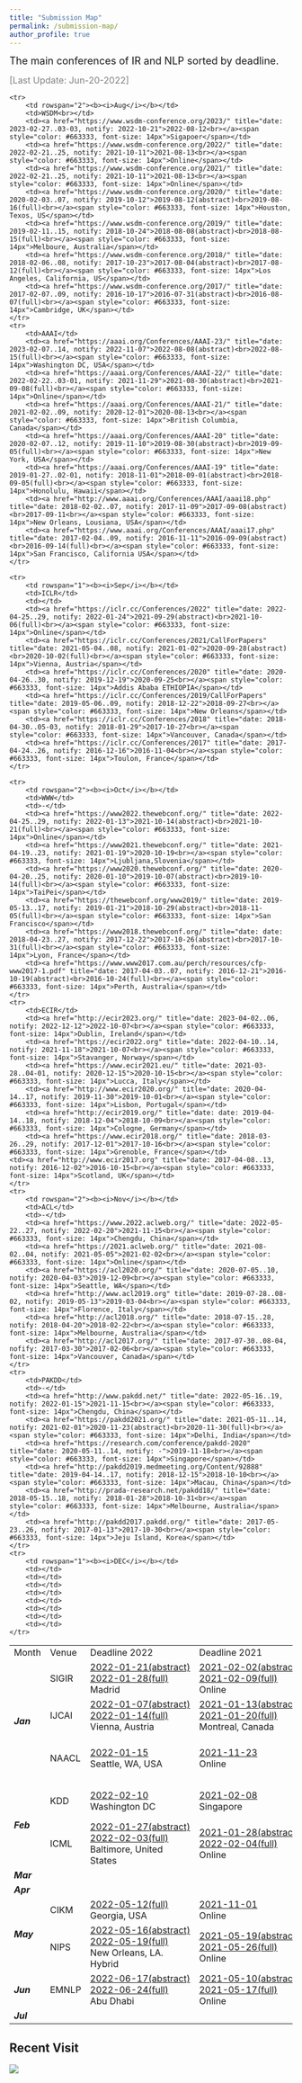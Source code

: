 ```yaml
---
title: "Submission Map"
permalink: /submission-map/
author_profile: true
---
```

<font size="4">The main conferences of IR and NLP sorted by deadline.</font> 


<font size="3" color="grey">[Last Update: Jun-20-2022]</font>

<table align="center">
	<tr>
		<td>Month</td>
		<td>Venue</td>
		<td>Deadline 2022</td>
		<td><nobr>Deadline 2021</nobr></td>
		<td><nobr>Deadline 2020</nobr></td>
		<td>Deadline 2019</td>
		<td>Deadline 2018</td>
		<td>Deadline 2017</td>
		<td>Deadline 2016</td>
	</tr>
	<tr>
		<td rowspan="3"><b><i>Jan</i></b></td>
		<td>SIGIR</td>
		<td><a href="https://sigir.org/sigir2022/" title="date: 2022-07-11..15, notify: 2022-04-29"><nobr>2022-01-21(abstract)</nobr><br>2022-01-28(full)<br></a><span style="color: #663333, font-size: 14px">Madrid</span></td>
		<td><a href="https://sigir.org/sigir2021/" title="date: 2021-07-11..15, notify: 2021-02-14"><nobr>2021-02-02(abstract)</nobr><br>2021-02-09(full)<br></a><span style="color: #663333, font-size: 14px">Online</span></td>
		<td><a href="https://sigir.org/sigir2020/" title="date: 2020-07-25..30, notify: 2020-04-22"><nobr>2020-01-15(abstract)</nobr><br>2020-01-22(full)<br></a><span style="color: #663333, font-size: 14px">XiAn, China</span></td>
		<td><a href="https://sigir.org/sigir2019/" title="date: 2019-07-21.25, notify: 2019-04-14"><nobr>2019-01-21(abstract)</nobr><br>2019-01-28(full)<br></a><span style="color: #663333, font-size: 14px">Paris, France</span></td>
		<td><a href="https://sigir.org/sigir2018/" title="date: 2018-07-08..12, notify: 2018-04-18"><nobr>2018-01-22(abstract)</nobr><br>2018-01-29(full)<br></a><span style="color: #663333, font-size: 14px">Michigan, US</span></td>
		<td><a href="https://sigir.org/sigir2017/" title="date: 2017-07-21.25, notify: 2017-04-11"><nobr>2017-01-17(abstract)</nobr><br>2017-01-24(full)<br></a><span style="color: #663333, font-size: 14px">Tokyo, Japan</span></td>
		<td><a href="https://sigir.org/sigir2016/" title="date: 2016-07-06..12, notify: 2016-04-18"><nobr>2016-01-22(abstract)</nobr><br>2016-01-29(full)<br></a><span style="color: #663333, font-size: 14px">Pisa, Italy</span></td>
	</tr>
	<tr>
		<td>IJCAI</td>
		<td><a href="https://ijcai-22.org/" title="date: 2022-07-23..29, notify: 2022-04-20">2022-01-07(abstract)<br>2022-01-14(full)<br></a><span style="color: #663333, font-size: 14px">Vienna, Austria</span></td>
		<td><a href="https://ijcai-21.org/" title="date: 2021-08-19..26, notify: 2021-03-07"><nobr>2021-01-13(abstract)</nobr><br>2021-01-20(full)<br></a><span style="color: #663333, font-size: 14px">Montreal, Canada</span></td>
		<td><a href="https://static.ijcai.org/ijcai-pricai-2020-schedule/" title="date: 2020-07-11..17, notify: 2020-03-14"><nobr>2020-01-15(abstract)</nobr><br>2020-01-21(full)<br></a><span style="color: #663333, font-size: 14px">Tokyo, Japan</span></td>
		<td><a href="https://www.ijcai19.org/" title="date: 2019-08-10..16, notify: 2019-04-09"><nobr>2019-02-19(abstract)</nobr><br>2019-02-25(full)<br></a><span style="color: #663333, font-size: 14px">Macao, China</span></td>
		<td><a href="http://www.ijcai-18.org/cfp/index.html" title="date: 2018-07-13..19, notify: 2018-04-16"><nobr>2018-01-25(abstract)</nobr><br>2018-02-02(full)<br></a><span style="color: #663333, font-size: 14px">Stockholm, Sweden</span></td>
		<td><a href="https://ijcai-17.org/index.html" title="date: 2017-08-19..25, notify: 2017-04-23"><nobr>2017-02-16(abstract)</nobr><br>2017-02-20(full)<br></a><span style="color: #663333, font-size: 14px">Melbourne, Australia</span></td>
		<td><a href="https://ijcai-16.org/" title="date: 2016-07-09..15, notify: 2016-04-04"><nobr>2016-01-27(abstract)</nobr><br>2016-02-02(full)<br></a><span style="color: #663333, font-size: 14px">New York, USA</span></td>
	</tr>
		<tr>
		<td>NAACL</td>
		<td><a href="https://2022.naacl.org/calls/papers/" title="date: 2022-07-10..15, notify: 2022-04-07">2022-01-15<br></a><span style="color: #663333, font-size: 14px">Seattle, WA, USA</span></td>
		<td><a href="https://2021.naacl.org/" title="date: 2021-06-06..11, notify: 2021-03-10">2021-11-23<br></a><span style="color: #663333, font-size: 14px">Online</span></td>
		<td></td>
		<td><a href="http://naacl2019.org/" title="date: 2019-06-03..05, notify: 2019-02-22"><nobr>2018-12-03(abstract)</nobr><br>2018-12-10(full)<br></a><span style="color: #663333, font-size: 14px">Hyatt Regency in Minneapolis</span></td>
		<td><a href="http://naacl.org/naacl-hlt-2018/" title="date: 2018-06-01..06, notify: 2018-02-13">2017-12-15<br></a><span style="color: #663333, font-size: 14px">New Orleans, Louisiana</span></td>
		<td></td>
		<td><a href="http://naacl.org/naacl-hlt-2016/" title="date: 2016-06-12..17, notify: 2016-03-02">2016-01-26<br></a><span style="color: #663333, font-size: 14px">San Diego</span></td>
	</tr>
	<tr>
		<td rowspan="2"><b><i>Feb</i></b></td>
		<td>KDD</td>
		<td><a href="https://kdd.org/kdd2022/" title="date: 2022-08-14..18, notify: 2022-05-19"><nobr>2022-02-10<br></a><span style="color: #663333, font-size: 14px">Washington DC</span></td>
		<td><a href="https://www.kdd.org/kdd2021" title="date: 2021-08-14..18, notify: 2021-05-17">2021-02-08<br></a><span style="color: #663333, font-size: 14px">Singapore</span></td>
		<td><a href="https://www.kdd.org/kdd2020" title="date: 2020-08-22..27, notify: 2020-05-15">2020-02-13<br></a><span style="color: #663333, font-size: 14px">San Diego, California, USA</span></td>
		<td><a href="https://www.kdd.org/kdd2019" title="date: 2019-08-03..07, notify: 2019-04-28">2019-02-03<br></a><span style="color: #663333, font-size: 14px">Anchorage, Alaska - USA</span></td>
		<td><a href="https://www.kdd.org/kdd2018" title="date: 2018-08-19..23, notify: 2018-05-06">2018-02-11<br></a><span style="color: #663333, font-size: 14px">London, UK</span></td>
		<td><a href="https://www.kdd.org/kdd2017" title="date: 2017-08-13..17, notify: 2016-12-31">2016-12-09<br></a><span style="color: #663333, font-size: 14px">Halifax, Nova Scotia, Canada</span></td>
		<td><a href="https://www.kdd.org/kdd2016" title="date: 2016-08-13..17, notify: 2016-05-12">2016-02-12<br></a><span style="color: #663333, font-size: 14px">San Francisco, USA</span></td>
	</tr>
	<tr>
		<td>ICML</td>
		<td><a href="https://icml.cc/Conferences/2022/" title="date: 2022-07-17..23, notify: 2022-03-21">2022-01-27(abstract)<br>2022-02-03(full)<br></a><span style="color: #663333, font-size: 14px">Baltimore, United States</span></td>
		<td><a href="https://icml.cc/Conferences/2021/CallForPapers" title="date: 2021-07-18..24, notify: 2021-05-08">2021-01-28(abstract)<br>2022-02-04(full)<br></a><span style="color: #663333, font-size: 14px">Online</span></td>
		<td><a href="https://icml.cc/Conferences/2020" title="date: 2020-07-12..18, notify: 2020-05-09">2020-01-30(abstract)<br>2020-02-06(full)<br></a><span style="color: #663333, font-size: 14px">Vienna, AUSTRIA</span></td>
		<td><a href="https://icml.cc/Conferences/2019" title="date: 2019-06-10..15, notify: 2019-04-24">2019-01-18(abstract)<br>2019-01-23(full)<br></a><span style="color: #663333, font-size: 14px">Long Beach, CA, USA</span></td>
		<td><a href="https://icml.cc/Conferences/2018/" title="date: 2018-07-10..15, notify: 2018-05-11">2018-02-09<br></a><span style="color: #663333, font-size: 14px">Stockholm SWEDEN</span></td>
		<td><a href="http://icml.cc/2017" title="date: 2017-08-06..11, notify: -">2017-02-24<br></a><span style="color: #663333, font-size: 14px">Sydney, Australia</span></td>
		<td></td>
	</tr>
	<tr>
		<td rowspan="1"><b><i>Mar</i></b></td>
		<td></td>
		<td></td>
		<td></td>
		<td></td>
		<td></td>
		<td></td>
		<td></td>
		<td></td>
	</tr>
	<tr>
		<td rowspan="1"><b><i>Apr</i></b></td>
		<td></td>
		<td></td>
		<td></td>
		<td></td>
		<td></td>
		<td></td>
		<td></td>
		<td></td>
	</tr>
	<tr>
		<td rowspan="2"><b><i>May</i></b></td>
		<td>CIKM</td>
		<td><a href="https://www.cikm2022.org/" title="date: 2022-10-17..22, notify: 2022-08-01">2022-05-12(full)<br></a><span style="color: #663333, font-size: 14px">Georgia, USA</span></td>
		<td><a href="https://www.cikm2021.org/" title="date: 2021-11-01..5, notify: 2021-07-05">2021-11-01<br></a><span style="color: #663333, font-size: 14px">Online</span></td>
		<td><a href="https://www.cikm2020.org/" title="date: 2020-10-19..23, notify: 2020-07-06">2020-10-19<br></a><span style="color: #663333, font-size: 14px">Online</span></td>
		<td><a href="https://www.cikm2019.org/" title="date: 2019-11-03..07, notify: 2019-07-15">2019-11-03<br></a><span style="color: #663333, font-size: 14px">Beijing, China</span></td>
		<td><a href="http://www.cikm2018.units.it/" title="date: 2018-10-22..26, notify: 2018-07-07">2018-10-22<br></a><span style="color: #663333, font-size: 14px">Turing, Italy</span></td>
		<td><a href="http://www.cikmconference.org/CIKM2017/" title="date: 2017-11-06..10, notify: 2017-06-30">2017-11-06<br></a><span style="color: #663333, font-size: 14px">Singapore</span></td>
		<td><a href="https://www.cikm2016.org/" title="date: 2016-10-24..28, notify: 2016-07-01">2016-10-24<br></a><span style="color: #663333, font-size: 14px">Indianapolis, US</span></td>
	</tr>
	<tr>
		<td>NIPS</td>
		<td><a href="https://neurips.cc/Conferences/2022/CallForPapers" title="date: 2022-11-28..12-08, notify: 2022-09-14">2022-05-16(abstract)<br>2022-05-19(full)<br></a><span style="color: #663333, font-size: 14px">New Orleans, LA. Hybrid</span></td>
		<td><a href="https://nips.cc/Conferences/2021" title="date: 2021-12-06..14, notify: 2021-09-28">2021-05-19(abstract)<br>2021-05-26(full)<br></a><span style="color: #663333, font-size: 14px">Online</span></td>
		<td><a href="https://nips.cc/Conferences/2020/CallForPapers" title="date: 2020-12-06..12, notify: 2020-09-25">2020-05-27(abstract)<br>2020-06-03(full)<br></a><span style="color: #663333, font-size: 14px">Vancouver, Canada</span></td>
		<td><a href="https://nips.cc/Conferences/2019" title="date: 2019-12-08..14, notify: 2019-09-04">2019-05-16(abstract)<br>2019-05-23(full)<br></a><span style="color: #663333, font-size: 14px">Vancouver, Canada</span></td>
		<td><a href="https://nips.cc/Conferences/2018" title="date: 2018-12-02..08, notify: 2018-09-06">2018-05-11(abstract)<br>2018-05-18(full)<br></a><span style="color: #663333, font-size: 14px">-</span></td>
		<td><a href="https://nips.cc/Conferences/2017" title="date: 2017-12-04..09, notify: 2017-09-05">2017-05-09(full)<br></a><span style="color: #663333, font-size: 14px">Long Beach</span></td>
		<td><a href="https://nips.cc/Conferences/2016" title="date: 2016-12-05..10, notify: -">2016-05-20(full)<br></a><span style="color: #663333, font-size: 14px">Barcelona, Spain</span></td>
	</tr>
	<tr>
		<td rowspan="1"><b><i>Jun</i></b></td>
		<td>EMNLP</td>
		<td><a href="https://2022.emnlp.org/" title="date: 2022-12-09..11, notify: 2022-10-06">2022-06-17(abstract)<br>2022-06-24(full)<br></a><span style="color: #663333, font-size: 14px">Abu Dhabi</span></td>
		<td><a href="https://2021.emnlp.org/" title="date: 2021-11-07..09, notify: 2021-08-25">2021-05-10(abstract)<br>2021-05-17(full)<br></a><span style="color: #663333, font-size: 14px">Online</span></td>
		<td><a href="https://2020.emnlp.org/" title="date: 2020-11-16..18, notify: 2020-09-14">2020-05-11<br></a><span style="color: #663333, font-size: 14px">Online</span></td>
		<td><a href="https://2019.emnlp.org/" title="date: 2019-11-05..07, notify: 2019-08-12">2019-05-21<br></a><span style="color: #663333, font-size: 14px">Hong Kong, China</span></td>
		<td><a href="https://2018.emnlp.org/" title="date: 2018-11-02..04, notify: 2018-08-10">2018-05-22<br></a><span style="color: #663333, font-size: 14px">Brussels, Belgium</span></td>
		<td><a href="http://emnlp2017.net/" title="date: 2017-09-07..11, notify: 2017-06-30">2017-04-14<br></a><span style="color: #663333, font-size: 14px">Copenhagen</span></td>
		<td><a href="https://www.aclweb.org/mirror/emnlp2016/" title="date: 2016-11-02..04, notify: 2016-07-29">2016-06-03<br></a><span style="color: #663333, font-size: 14px">AUstin, Texas, US</span></td>
	</tr>
	<tr>
		<td rowspan="1"><b><i>Jul</i></b></td>
		<td></td>
		<td></td>
		<td></td>
		<td></td>
		<td></td>
		<td></td>
		<td></td>
		<td></td>
	</tr>

	<tr>
		<td rowspan="2"><b><i>Aug</i></b></td>
		<td>WSDM<br></td>
		<td><a href="https://www.wsdm-conference.org/2023/" title="date: 2023-02-27..03-03, notify: 2022-10-21">2022-08-12<br></a><span style="color: #663333, font-size: 14px">Sigapoer</span></td>
		<td><a href="https://www.wsdm-conference.org/2022/" title="date: 2022-02-21..25, notify: 2021-10-11">2021-08-13<br></a><span style="color: #663333, font-size: 14px">Online</span></td>
		<td><a href="https://www.wsdm-conference.org/2021/" title="date: 2022-02-21..25, notify: 2021-10-11">2021-08-13<br></a><span style="color: #663333, font-size: 14px">Online</span></td>
		<td><a href="https://www.wsdm-conference.org/2020/" title="date: 2020-02-03..07, notify: 2019-10-12">2019-08-12(abstract)<br>2019-08-16(full)<br></a><span style="color: #663333, font-size: 14px">Houston, Texos, US</span></td>
		<td><a href="https://www.wsdm-conference.org/2019/" title="date: 2019-02-11..15, notify: 2018-10-24">2018-08-08(abstract)<br>2018-08-15(full)<br></a><span style="color: #663333, font-size: 14px">Melboure, Australia</span></td>
		<td><a href="https://www.wsdm-conference.org/2018/" title="date: 2018-02-06..08, notify: 2017-10-23">2017-08-04(abstract)<br>2017-08-12(full)<br></a><span style="color: #663333, font-size: 14px">Los Angeles, California, US</span></td>
		<td><a href="https://www.wsdm-conference.org/2017/" title="date: 2017-02-07..09, notify: 2016-10-17">2016-07-31(abstract)<br>2016-08-07(full)<br></a><span style="color: #663333, font-size: 14px">Cambridge, UK</span></td>
	</tr>
	<tr>
		<td>AAAI</td>
		<td><a href="https://aaai.org/Conferences/AAAI-23/" title="date: 2023-02-07..14, notify: 2022-11-07">2022-08-08(abstract)<br>2022-08-15(full)<br></a><span style="color: #663333, font-size: 14px">Washington DC, USA</span></td>
		<td><a href="https://aaai.org/Conferences/AAAI-22/" title="date: 2022-02-22..03-01, notify: 2021-11-29">2021-08-30(abstract)<br>2021-09-08(full)<br></a><span style="color: #663333, font-size: 14px">Online</span></td>
		<td><a href="https://aaai.org/Conferences/AAAI-21/" title="date: 2021-02-02..09, notify: 2020-12-01">2020-08-13<br></a><span style="color: #663333, font-size: 14px">British Columbia, Canada</span></td>
		<td><a href="https://aaai.org/Conferences/AAAI-20" title="date: 2020-02-07..12, notify: 2019-11-10">2019-08-30(abstract)<br>2019-09-05(full)<br></a><span style="color: #663333, font-size: 14px">New York, USA</span></td>
		<td><a href="https://aaai.org/Conferences/AAAI-19" title="date: 2019-01-27..02-01, notify: 2018-11-01">2018-09-01(abstract)<br>2018-09-05(full)<br></a><span style="color: #663333, font-size: 14px">Honolulu, Hawaii</span></td>
		<td><a href="http://www.aaai.org/Conferences/AAAI/aaai18.php" title="date: 2018-02-02..07, notify: 2017-11-09">2017-09-08(abstract)<br>2017-09-11<br></a><span style="color: #663333, font-size: 14px">New Orleans, Lousiana, USA</span></td>
		<td><a href="https://www.aaai.org/Conferences/AAAI/aaai17.php" title="date: 2017-02-04..09, notify: 2016-11-11">2016-09-09(abstract)<br>2016-09-14(full)<br></a><span style="color: #663333, font-size: 14px">San Francisco, California USA</span></td>
	</tr>
	
	<tr>
		<td rowspan="1"><b><i>Sep</i></b></td>
		<td>ICLR</td>
		<td></td>
		<td><a href="https://iclr.cc/Conferences/2022" title="date: 2022-04-25..29, notify: 2022-01-24">2021-09-29(abstract)<br>2021-10-06(full)<br></a><span style="color: #663333, font-size: 14px">Online</span></td>
		<td><a href="https://iclr.cc/Conferences/2021/CallForPapers" title="date: 2021-05-04..08, notify: 2021-01-02">2020-09-28(abstract)<br>2020-10-02(full)<br></a><span style="color: #663333, font-size: 14px">Vienna, Austria</span></td>
		<td><a href="https://iclr.cc/Conferences/2020" title="date: 2020-04-26..30, notify: 2019-12-19">2020-09-25<br></a><span style="color: #663333, font-size: 14px">Addis Ababa ETHIOPIA</span></td>
		<td><a href="https://iclr.cc/Conferences/2019/CallForPapers" title="date: 2019-05-06..09, notify: 2018-12-22">2018-09-27<br></a><span style="color: #663333, font-size: 14px">New Orleans</span></td>
		<td><a href="https://iclr.cc/Conferences/2018" title="date: 2018-04-30..05-03, notify: 2018-01-29">2017-10-27<br></a><span style="color: #663333, font-size: 14px">Vancouver, Canada</span></td>
		<td><a href="https://iclr.cc/Conferences/2017" title="date: 2017-04-24..26, notify: 2016-12-16">2016-11-04<br></a><span style="color: #663333, font-size: 14px">Toulon, France</span></td>
	</tr>

	<tr>
		<td rowspan="2"><b><i>Oct</i></b></td>
		<td>WWW</td>
		<td>-</td>
		<td><a href="https://www2022.thewebconf.org/" title="date: 2022-04-25..29, notify: 2022-01-13">2021-10-14(abstract)<br>2021-10-21(full)<br></a><span style="color: #663333, font-size: 14px">Online</span></td>
		<td><a href="https://www2021.thewebconf.org/" title="date: 2021-04-19..23, notify: 2021-01-19">2020-10-19<br></a><span style="color: #663333, font-size: 14px">Ljubljana,Slovenia</span></td>
		<td><a href="https://www2020.thewebconf.org/" title="date: 2020-04-20..25, notify: 2020-01-10">2019-10-07(abstract)<br>2019-10-14(full)<br></a><span style="color: #663333, font-size: 14px">TaiPei</span></td>
		<td><a href="https://thewebconf.org/www2019/" title="date: 2019-05-13..17, notify: 2019-01-21">2018-10-29(abstract)<br>2018-11-05(full)<br></a><span style="color: #663333, font-size: 14px">San Francisco</span></td>
		<td><a href="https://www2018.thewebconf.org/" title="date: date: 2018-04-23..27, notify: 2017-12-22">2017-10-26(abstract)<br>2017-10-31(full)<br></a><span style="color: #663333, font-size: 14px">Lyon, France</span></td>
		<td><a href="https://www.www2017.com.au/perch/resources/cfp-www2017-1.pdf" title="date: 2017-04-03..07, notify: 2016-12-21">2016-10-19(abstract)<br>2016-10-24(full)<br></a><span style="color: #663333, font-size: 14px">Perth, Australia</span></td>
	</tr>
	<tr>
		<td>ECIR</td>
		<td><a href="http://ecir2023.org/" title="date: 2023-04-02..06, notify: 2022-12-12">2022-10-07<br></a><span style="color: #663333, font-size: 14px">Dublin, Ireland</span></td>
		<td><a href="https://ecir2022.org" title="date: 2022-04-10..14, notify: 2021-11-18">2021-10-07<br></a><span style="color: #663333, font-size: 14px">Stavanger, Norway</span></td>
		<td><a href="https://www.ecir2021.eu/" title="date: 2021-03-28..04-01, notify: 2020-12-15">2020-10-15<br></a><span style="color: #663333, font-size: 14px">Lucca, Italy</span></td>
		<td><a href="http://www.ecir2020.org/" title="date: 2020-04-14..17, notify: 2019-11-30">2019-10-01<br></a><span style="color: #663333, font-size: 14px">Lisbon, Portugal</span></td>
		<td><a href="http://ecir2019.org/" title="date: date: 2019-04-14..18, notify: 2018-12-04">2018-10-09<br></a><span style="color: #663333, font-size: 14px">Cologne, Germany</span></td>
		<td><a href="https://www.ecir2018.org/" title="date: 2018-03-26..29, notify: 2017-12-01">2017-10-16<br></a><span style="color: #663333, font-size: 14px">Grenoble, France</span></td>
	<td><a href="http://www.ecir2017.org" title="date: 2017-04-08..13, notify: 2016-12-02">2016-10-15<br></a><span style="color: #663333, font-size: 14px">Scotland, UK</span></td>
	</tr>
	<tr>
		<td rowspan="2"><b><i>Nov</i></b></td>
		<td>ACL</td>
		<td>-</td>
		<td><a href="https://www.2022.aclweb.org/" title="date: 2022-05-22..27, notify: 2022-02-20">2021-11-15<br></a><span style="color: #663333, font-size: 14px">Chengdu, China</span></td>
		<td><a href="https://2021.aclweb.org/" title="date: 2021-08-02..04, notify: 2021-05-05">2021-02-02<br></a><span style="color: #663333, font-size: 14px">Online</span></td>
		<td><a href="https://acl2020.org/" title="date: 2020-07-05..10, notify: 2020-04-03">2019-12-09<br></a><span style="color: #663333, font-size: 14px">Seattle, WA</span></td>
		<td><a href="http://www.acl2019.org" title="date: 2019-07-28..08-02, notify: 2019-05-13">2019-03-04<br></a><span style="color: #663333, font-size: 14px">Florence, Italy</span></td>
		<td><a href="http://acl2018.org/" title="date: 2018-07-15..28, notify: 2018-04-20">2018-02-22<br></a><span style="color: #663333, font-size: 14px">Melbourne, Australia</span></td>
		<td><a href="http://acl2017.org/" title="date: 2017-07-30..08-04, nofify: 2017-03-30">2017-02-06<br></a><span style="color: #663333, font-size: 14px">Vancouver, Canada</span></td>
	</tr>
	<tr>
		<td>PAKDD</td>
		<td>-</td>
		<td><a href="http://www.pakdd.net/" title="date: 2022-05-16..19, notify: 2022-01-15">2021-11-15<br></a><span style="color: #663333, font-size: 14px">Chengdu, China</span></td>
		<td><a href="https://pakdd2021.org/" title="date: 2021-05-11..14, notify: 2021-02-01">2020-11-23(abstract)<br>2020-11-30(full)<br></a><span style="color: #663333, font-size: 14px">Delhi, India</span></td>
		<td><a href="https://research.com/conference/pakdd-2020" title="date: 2020-05-11..14, notify: -">2019-11-18<br></a><span style="color: #663333, font-size: 14px">Singapore</span></td>
		<td><a href="http://pakdd2019.medmeeting.org/Content/92888" title="date: 2019-04-14..17, notify: 2018-12-15">2018-10-10<br></a><span style="color: #663333, font-size: 14px">Macau, China</span></td>
		<td><a href="http://prada-research.net/pakdd18/" title="date: 2018-05-15..18, notify: 2018-01-28">2018-10-31<br></a><span style="color: #663333, font-size: 14px">Melbourne, Australia</span></td>
		<td><a href="http://pakdd2017.pakdd.org/" title="date: 2017-05-23..26, nofify: 2017-01-13">2017-10-30<br></a><span style="color: #663333, font-size: 14px">Jeju Island, Korea</span></td>
	</tr>
	<tr>
		<td rowspan="1"><b><i>DEC</i></b></td>
		<td></td>
		<td></td>
		<td></td>
		<td></td>
		<td></td>
		<td></td>
		<td></td>
		<td></td>
	</tr>
</table>

## Recent Visit

<a href="https://clustrmaps.com/site/17p9b" title="Visit tracker"><img src="//www.clustrmaps.com/map_v2.png?d=_x7tqyOr885brXGvZjrsKqXa4MFwSfmlCNrM9Pdv_q4&cl=ffffff" /></a>